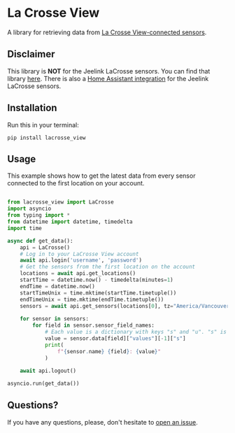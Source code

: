 # La Crosse View

A library for retrieving data from [La Crosse View-connected sensors](https://www.lacrossetechnology.com/collections/lacrosse-view-connected).

## Disclaimer

This library is **NOT** for the Jeelink LaCrosse sensors. You can find that library [here](https://pypi.org/project/pylacrosse/).
There is also a [Home Assistant integration](https://home-assistant.io/integrations/lacrosse) for the Jeelink LaCrosse sensors.

## Installation

Run this in your terminal:
```
pip install lacrosse_view
```

## Usage

This example shows how to get the latest data from every sensor connected to the first location on your account.
```python

from lacrosse_view import LaCrosse
import asyncio
from typing import *
from datetime import datetime, timedelta
import time

async def get_data():
    api = LaCrosse()
    # Log in to your LaCrosse View account
    await api.login('username', 'password')
    # Get the sensors from the first location on the account
    locations = await api.get_locations()
    startTime = datetime.now() - timedelta(minutes=1)
    endTime = datetime.now()
    startTimeUnix = time.mktime(startTime.timetuple())
    endTimeUnix = time.mktime(endTime.timetuple())
    sensors = await api.get_sensors(locations[0], tz="America/Vancouver", start=startTimeUnix, end=endTimeUnix)
 
    for sensor in sensors:
        for field in sensor.sensor_field_names:
            # Each value is a dictionary with keys "s" and "u". "s" is the value and "u" is the Unix timestamp for it.
            value = sensor.data[field]["values"][-1]["s"]
            print(
                f"{sensor.name} {field}: {value}"
            )
    
    await api.logout()

asyncio.run(get_data())


```

## Questions?
If you have any questions, please, don't hesitate to [open an issue](https://github.com/IceBotYT/lacrosse_view/issues/new).